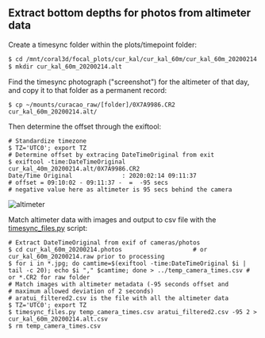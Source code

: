 ## Extract bottom depths for photos from altimeter data

Create a timesync folder within the plots/timepoint folder:

```bash
$ cd /mnt/coral3d/focal_plots/cur_kal/cur_kal_60m/cur_kal_60m_20200214
$ mkdir cur_kal_60m_20200214.alt
```

Find the timesync photograph ("screenshot") for the altimeter of that day, and copy it to that folder as a permanent record:

```shell
$ cp ~/mounts/curacao_raw/[folder]/0X7A9986.CR2 cur_kal_60m_20200214.alt/
```

Then determine the offset through the exiftool:

```shell
# Standardize timezone
$ TZ='UTC0'; export TZ
# Determine offset by extracing DateTimeOriginal from exit
$ exiftool -time:DateTimeOriginal cur_kal_40m_20200214.alt/0X7A9986.CR2
Date/Time Original              : 2020:02:14 09:11:37
# offset = 09:10:02 - 09:11:37 -  =  -95 secs
# negative value here as altimeter is 95 secs behind the camera
```

![altimeter](images/altimeter.png)

Match altimeter data with images and output to csv file with the [timesync_files.py](scripts/timesync_files.py) script:

```shell
# Extract DateTimeOriginal from exif of cameras/photos
$ cd cur_kal_60m_20200214.photos 					# or cur_kal_60m_20200214.raw prior to processing
$ for i in *.jpg; do camtime=$(exiftool -time:DateTimeOriginal $i | tail -c 20); echo $i "," $camtime; done > ../temp_camera_times.csv # or *.CR2 for raw folder
# Match images with altimeter metadata (-95 seconds offset and
# maximum allowed deviation of 2 seconds)
# aratui_filtered2.csv is the file with all the altimeter data
$ TZ='UTC0'; export TZ
$ timesync_files.py temp_camera_times.csv aratui_filtered2.csv -95 2 > cur_kal_60m_20200214.alt.csv
$ rm temp_camera_times.csv
```

